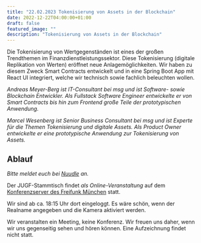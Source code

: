 ```yaml
---
title: "22.02.2023 Tokenisierung von Assets in der Blockchain"
date: 2022-12-22T04:00:00+01:00
draft: false
featured_image: ""
description: "Tokenisierung von Assets in der Blockchain"
---
```


Die Tokenisierung von Wertgegenständen ist eines der großen Trendthemen im Finanzdienstleistungssektor. Diese Tokenisierung (digitale Replikation von Werten) eröffnet neue Anlagemöglichkeiten. Wir haben zu diesem Zweck Smart Contracts entwickelt und in eine Spring Boot App mit React UI integriert, welche wir technisch sowie fachlich beleuchten wollen.

_Andreas Meyer-Berg ist IT-Consultant bei msg und ist Software- sowie Blockchain Entwickler. Als Fullstack Software Engineer entwickelte er von Smart Contracts bis hin zum Frontend große Teile der prototypischen Anwendung._

_Marcel Wesenberg ist Senior Business Consultant bei msg und ist Experte für die Themen Tokenisierung und digitale Assets. Als Product Owner entwickelte er eine prototypische Anwendung zur Tokenisierung von Assets._

## Ablauf 

_Bitte meldet euch bei [Nuudle](https://nuudel.digitalcourage.de/yuxRo9gNsSSXfHik) an._

Der JUGF-Stammtisch findet _als Online-Veranstaltung_ auf dem [Konferenzserver des Freifunk München](https://meet.ffmuc.net/jugfmeeting) statt.

Wir sind ab ca. 18:15 Uhr dort eingeloggt. Es wäre schön, wenn der Realname angegeben und die Kamera aktiviert werden.

Wir veranstalten ein Meeting, keine Konferenz. Wir freuen uns daher, wenn wir uns gegenseitig sehen und hören können.
Eine Aufzeichnung findet nicht statt.